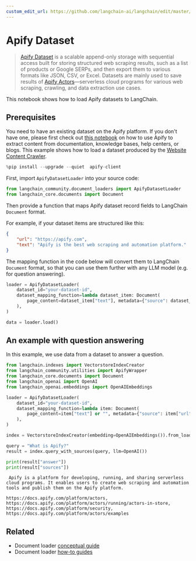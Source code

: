 ```yaml
---
custom_edit_url: https://github.com/langchain-ai/langchain/edit/master/docs/docs/integrations/document_loaders/apify_dataset.ipynb
---
```

# Apify Dataset

>[Apify Dataset](https://docs.apify.com/platform/storage/dataset) is a scalable append-only storage with sequential access built for storing structured web scraping results, such as a list of products or Google SERPs, and then export them to various formats like JSON, CSV, or Excel. Datasets are mainly used to save results of [Apify Actors](https://apify.com/store)—serverless cloud programs for various web scraping, crawling, and data extraction use cases.

This notebook shows how to load Apify datasets to LangChain.


## Prerequisites

You need to have an existing dataset on the Apify platform. If you don't have one, please first check out [this notebook](/docs/integrations/tools/apify) on how to use Apify to extract content from documentation, knowledge bases, help centers, or blogs. This example shows how to load a dataset produced by the [Website Content Crawler](https://apify.com/apify/website-content-crawler).


```python
%pip install --upgrade --quiet  apify-client
```

First, import `ApifyDatasetLoader` into your source code:


```python
from langchain_community.document_loaders import ApifyDatasetLoader
from langchain_core.documents import Document
```

Then provide a function that maps Apify dataset record fields to LangChain `Document` format.

For example, if your dataset items are structured like this:

```json
{
    "url": "https://apify.com",
    "text": "Apify is the best web scraping and automation platform."
}
```

The mapping function in the code below will convert them to LangChain `Document` format, so that you can use them further with any LLM model (e.g. for question answering).


```python
loader = ApifyDatasetLoader(
    dataset_id="your-dataset-id",
    dataset_mapping_function=lambda dataset_item: Document(
        page_content=dataset_item["text"], metadata={"source": dataset_item["url"]}
    ),
)
```


```python
data = loader.load()
```

## An example with question answering

In this example, we use data from a dataset to answer a question.


```python
from langchain.indexes import VectorstoreIndexCreator
from langchain_community.utilities import ApifyWrapper
from langchain_core.documents import Document
from langchain_openai import OpenAI
from langchain_openai.embeddings import OpenAIEmbeddings
```


```python
loader = ApifyDatasetLoader(
    dataset_id="your-dataset-id",
    dataset_mapping_function=lambda item: Document(
        page_content=item["text"] or "", metadata={"source": item["url"]}
    ),
)
```


```python
index = VectorstoreIndexCreator(embedding=OpenAIEmbeddings()).from_loaders([loader])
```


```python
query = "What is Apify?"
result = index.query_with_sources(query, llm=OpenAI())
```


```python
print(result["answer"])
print(result["sources"])
```
```output
 Apify is a platform for developing, running, and sharing serverless cloud programs. It enables users to create web scraping and automation tools and publish them on the Apify platform.

https://docs.apify.com/platform/actors, https://docs.apify.com/platform/actors/running/actors-in-store, https://docs.apify.com/platform/security, https://docs.apify.com/platform/actors/examples
```

## Related

- Document loader [conceptual guide](/docs/concepts/#document-loaders)
- Document loader [how-to guides](/docs/how_to/#document-loaders)
